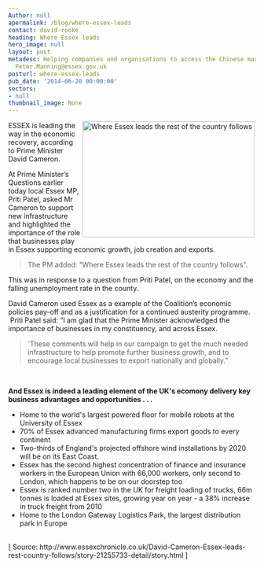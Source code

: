 ```yaml
---
Author: null
apermalink: /blog/where-essex-leads
contact: david-rooke
heading: Where Essex leads
hero_image: null
layout: post
metadesc: Helping companies and organisations to access the Chinese market.  Email
  Peter.Manning@essex.gov.uk
posturl: where-essex-leads
pub_date: '2014-06-20 00:00:00'
sectors:
- null
thumbnail_image: None
---
```


<p><img alt='Where Essex leads the rest of the country follows' src='//clarity-strategies.github.io/ie-uploads/uploads/about/6222161-large.jpg' style='float:right; height:236px; margin-left:3px; margin-right:3px; width:350px'/>ESSEX is leading the way in the economic recovery, according to Prime Minister David Cameron.</p><p>At Prime Minister’s Questions earlier today local Essex MP, Priti Patel, asked Mr Cameron to support new infrastructure and highlighted the importance of the role that businesses play in Essex supporting economic growth, job creation and exports.</p><blockquote><p>The PM added: “Where Essex leads the rest of the country follows”.</p></blockquote><p>This was in response to a question from Priti Patel, on the economy and the falling unemployment rate in the county.  </p><p>David Cameron used Essex as a example of the Coalition’s economic policies pay-off and as a justification for a continued austerity programme.  Priti Patel said: “I am glad that the Prime Minister acknowledged the importance of businesses in my constituency, and across Essex.</p><blockquote><p>'These comments will help in our campaign to get the much needed infrastructure to help promote further business growth, and to encourage local businesses to export nationally and globally.”</p></blockquote><p> </p><p><strong>And Essex is indeed a leading element of the UK's ecomony delivery key business advantages and opportunities . . .</strong></p><ul><li>Home to the world's largest powered floor for mobile robots at the University of Essex</li><li>70% of Essex advanced manufacturing firms export goods to every continent</li><li>Two-thirds of England's projected offshore wind installations by 2020 will be on its East Coast.</li><li>Essex has the second highest concentration of finance and insurance workers in the European Union with 66,000 workers, only second to London, which happens to be on our doorstep too</li><li>Essex is ranked number two in the UK for freight loading of trucks, 66m tonnes is loaded at Essex sites, growing year on year - a 38% increase in truck freight from 2010</li><li>Home to the London Gateway Logistics Park, the largest distribution park in Europe</li></ul><p><br/>[ Source: http://www.essexchronicle.co.uk/David-Cameron-Essex-leads-rest-country-follows/story-21255733-detail/story.html ]</p>